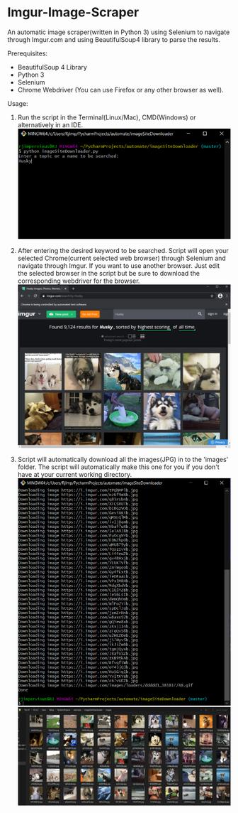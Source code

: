 # Imgur-Image-Scraper
An automatic image scraper(written in Python 3) using Selenium to navigate through Imgur.com and using BeautifulSoup4 library to parse the results.

Prerequisites:
  * BeautifulSoup 4 Library
  * Python 3
  * Selenium
  * Chrome Webdriver (You can use Firefox or any other browser as well).

Usage:

1. Run the script in the Terminal(Linux/Mac), CMD(Windows) or alternatively in an IDE.
![](https://github.com/rjimpervious/Imgur-Image-Scraper/blob/master/README_images/cmd.png?raw=true)

2. After entering the desired keyword to be searched. Script will open your selected Chrome(current selected web browser) through Selenium and navigate through Imgur. If you want to use another browser. Just edit the selected browser in the script but be sure to download the corresponding webdriver for the browser.
![](https://github.com/rjimpervious/Imgur-Image-Scraper/blob/master/README_images/imgur.png?raw=true)

2.  Script will automatically download all the images(JPG) in to the 'images' folder. The script will automatically make this one for you if you don't have at your current working directory.
![](https://github.com/rjimpervious/Imgur-Image-Scraper/blob/master/README_images/cmd2.png?raw=true)
![](https://github.com/rjimpervious/Imgur-Image-Scraper/blob/master/README_images/folder_images.png?raw=true)
